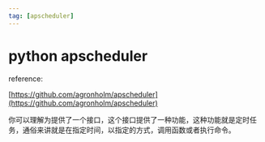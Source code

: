 ```yaml
---
tag: [apscheduler]
---
```


# python apscheduler

reference:

[https://github.com/agronholm/apscheduler](https://github.com/agronholm/apscheduler)

你可以理解为提供了一个接口，这个接口提供了一种功能，这种功能就是定时任务，通俗来讲就是在指定时间，以指定的方式，调用函数或者执行命令。
